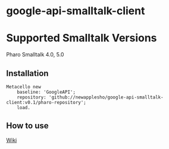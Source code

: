 # google-api-smalltalk-client

# Supported Smalltalk Versions
Pharo Smalltalk 4.0, 5.0

## Installation
```smalltalk
Metacello new
    baseline: 'GoogleAPI';
    repository: 'github://newapplesho/google-api-smalltalk-client:v0.1/pharo-repository';
    load.
```

## How to use
[Wiki](https://github.com/newapplesho/google-api-smalltalk-client/wiki)
